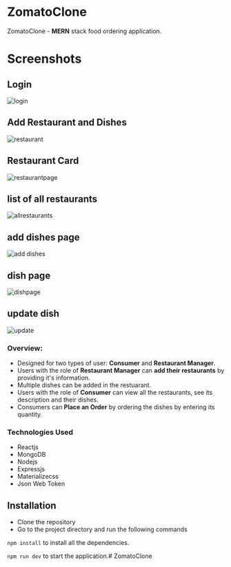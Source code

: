# ZomatoClone

ZomatoClone - **MERN** stack food ordering application.

# Screenshots
## Login
![login](https://github.com/pragatitanwar1991/ZomatoClone/assets/143954738/189a99e9-fa0d-4459-8210-871722240e9e)

## Add Restaurant and Dishes
![restaurant](https://github.com/pragatitanwar1991/ZomatoClone/assets/143954738/ddc5225a-0890-4517-988b-8dba01b96974)

## Restaurant Card
![restaurantpage](https://github.com/pragatitanwar1991/ZomatoClone/assets/143954738/ee92a80f-eaf5-49dd-afd9-295cc412ce18)

## list of all restaurants
![allrestaurants](https://github.com/pragatitanwar1991/ZomatoClone/assets/143954738/a0f3db8e-b440-4c84-a088-fa2dbeaa4dfb)

## add dishes page
![add dishes](https://github.com/pragatitanwar1991/ZomatoClone/assets/143954738/5e873575-ef47-43ca-8d45-210b730b77de)

## dish page
![dishpage](https://github.com/pragatitanwar1991/ZomatoClone/assets/143954738/e3649f7b-7709-428d-9337-f95cf898e09a)

## update dish 
![update](https://github.com/pragatitanwar1991/ZomatoClone/assets/143954738/c62cce5d-6df9-4e51-aa4f-4ddb2651fe8b)

### Overview:

- Designed for two types of user: **Consumer** and **Restaurant Manager**.
- Users with the role of **Restaurant Manager** can **add their restaurants** by providing it's information.
- Multiple dishes can be added in the restuarant.
- Users with the role of **Consumer** can view all the restaurants, see its description and their dishes.
- Consumers can **Place an Order** by ordering the dishes by entering its quantity.

### Technologies Used

- Reactjs
- MongoDB
- Nodejs
- Expressjs
- Materializecss
- Json Web Token

## Installation

- Clone the repository
- Go to the project directory and run the following commands

`npm install` to install all the dependencies.

`npm run dev` to start the application.# ZomatoClone
